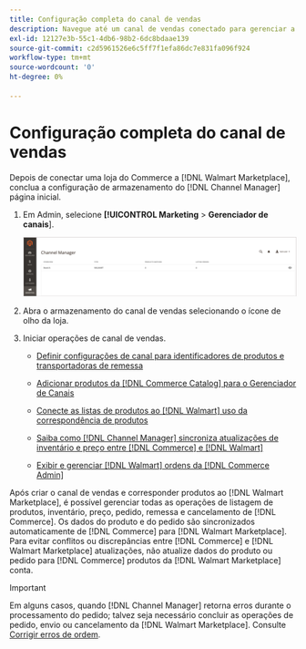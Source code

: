 ```yaml
---
title: Configuração completa do canal de vendas
description: Navegue até um canal de vendas conectado para gerenciar a visualização e o gerenciamento de listas de produtos, atualizações de inventário e preços e rastrear pedidos
exl-id: 12127e3b-55c1-4db6-98b2-6dc8bdaae139
source-git-commit: c2d5961526e6c5ff7f1efa86dc7e831fa096f924
workflow-type: tm+mt
source-wordcount: '0'
ht-degree: 0%

---
```


# Configuração completa do canal de vendas

Depois de conectar uma loja do Commerce a [!DNL Walmart Marketplace], conclua a configuração de armazenamento do [!DNL Channel Manager] página inicial.

1. Em Admin, selecione **[!UICONTROL Marketing** > **Gerenciador de canais**].

   ![Gerenciar armazenamentos do gerenciador de canais](assets/channel-manager-setup-first-store.png)

1. Abra o armazenamento do canal de vendas selecionando o ícone de olho da loja.

1. Iniciar operações de canal de vendas.

   - [Definir configurações de canal para identificadores de produtos e transportadoras de remessa](configure-channel-settings.md)

   - [Adicionar produtos da [!DNL Commerce Catalog] para o Gerenciador de Canais](add-products-to-channel-store.md)

   - [Conecte as listas de produtos ao [!DNL Walmart] uso da correspondência de produtos](connect-listings-to-marketplace.md)

   - [Saiba como [!DNL Channel Manager] sincroniza atualizações de inventário e preço entre [!DNL Commerce] e [!DNL Walmart]](inventory-and-price-updates.md)

   - [Exibir e gerenciar [!DNL Walmart] ordens da [!DNL Commerce Admin]](manage-orders.md)

Após criar o canal de vendas e corresponder produtos ao [!DNL Walmart Marketplace], é possível gerenciar todas as operações de listagem de produtos, inventário, preço, pedido, remessa e cancelamento de [!DNL Commerce]. Os dados do produto e do pedido são sincronizados automaticamente de [!DNL Commerce] para [!DNL Walmart Marketplace]. Para evitar conflitos ou discrepâncias entre [!DNL Commerce] e [!DNL Walmart Marketplace] atualizações, não atualize dados do produto ou pedido para [!DNL Commerce] produtos da [!DNL Walmart Marketplace] conta.

>[!IMPORTANT]
>
>Em alguns casos, quando [!DNL Channel Manager] retorna erros durante o processamento do pedido; talvez seja necessário concluir as operações de pedido, envio ou cancelamento da [!DNL Walmart Marketplace]. Consulte [Corrigir erros de ordem](process-orders.md#fix-order-errors).
